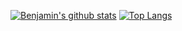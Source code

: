 [![Benjamin's github stats](https://github-readme-stats.vercel.app/api?username=benjamindkilleen&show_icons=true&theme=dark)](https://github.com/anuraghazra/github-readme-stats)
[![Top Langs](https://github-readme-stats.vercel.app/api/top-langs/?username=benjamindkilleen&layout=compact&theme=dark&hide=c,mathematica)](https://github.com/anuraghazra/github-readme-stats)

<!-- <a href="https://github.com/anuraghazra/github-readme-stats"> -->
<!--   <img align="center" src="https://github-readme-stats.vercel.app/api/pin/?username=benjamindkilleen&show_icons=true&theme=dark" /> -->
<!-- </a> -->
<!-- <a href="https://github.com/anuraghazra/github-readme-stats"> -->
<!--   <img align="center" src="https://github-readme-stats.vercel.app/api/pin/?username=benjamindkilleen&layout=compact&theme=dark" /> -->
<!-- </a> -->
